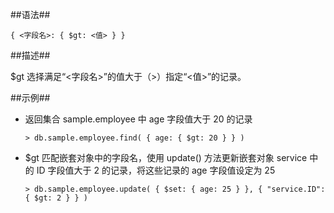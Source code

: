 
##语法##

```lang-json
{ <字段名>: { $gt: <值> } }
```

##描述##

$gt 选择满足“<字段名>”的值大于（\>）指定“<值>”的记录。

##示例##

* 返回集合 sample.employee 中 age 字段值大于 20 的记录

  ```lang-javascript
  > db.sample.employee.find( { age: { $gt: 20 } } )
  ```

* $gt 匹配嵌套对象中的字段名，使用 update() 方法更新嵌套对象 service 中的 ID 字段值大于 2 的记录，将这些记录的 age 字段值设定为 25

  ```lang-javascript
  > db.sample.employee.update( { $set: { age: 25 } }, { "service.ID": { $gt: 2 } } )
  ```

